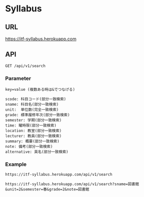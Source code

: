# Syllabus

## URL

https://itf-syllabus.herokuapp.com

## API

```
GET /api/v1/search
```

### Parameter

```
key=value (複数ある時は&でつなげる)
```

```
scode: 科目コード(部分一致検索)
sname: 科目名(部分一致検索)
unit:  単位数(完全一致検索)
grade: 標準履修年次(部分一致検索)
semester: 学期(部分一致検索)
time: 曜時限(部分一致検索)
location: 教室(部分一致検索)
lecturer: 教員(部分一致検索)
summary: 概要(部分一致検索)
note: 備考(部分一致検索)
alternative: 英名(部分一致検索)
```

### Example

```
https://itf-syllabus.herokuapp.com/api/v1/search
```

```
https://itf-syllabus.herokuapp.com/api/v1/search?sname=図書館&unit=2&semester=春&grade=2&note=図書館
```

